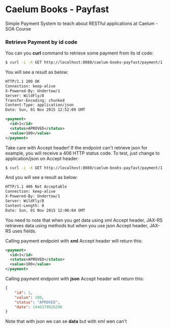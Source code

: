 # Caelum Books - Payfast
Simple Payment System to teach about RESTful applications at Caelum - SOA Course

### Retrieve Payment by id code

You can you **curl** command to retrieve some payment from its id code:

```bash
$ curl -i -X GET http://localhost:8080/caelum-books-payfast/payment/1 -H "Accept: application/xml"
```

You will see a result as below:

```xml
HTTP/1.1 200 OK
Connection: keep-alive
X-Powered-By: Undertow/1
Server: WildFly/8
Transfer-Encoding: chunked
Content-Type: application/json
Date: Sun, 01 Nov 2015 12:52:09 GMT

<payment>
  <id>1</id>
  <status>APROVED</status>
  <value>100</value>
</payment>
```

Take care with Accept header! If the endpoint can't retrieve json for example, you will receive a 406 HTTP status code.
To test, just change to application/json on Accept header:

```bash
$ curl -i -X GET http://localhost:8080/caelum-books-payfast/payment/1 -H "Accept: application/json"
```

And you will see a result as below:

```bash
HTTP/1.1 406 Not Acceptable
Connection: keep-alive
X-Powered-By: Undertow/1
Server: WildFly/8
Content-Length: 0
Date: Sun, 01 Nov 2015 12:06:04 GMT
```

You need to note that when you get data using xml Accept header, JAX-RS retrieves data using methods but when you use json Accept header, JAX-RS uses fields. 

Calling payment endpoint with **xml** Accept header will return this:

```xml
<payment>
  <id>1</id>
  <status>APROVED</status>
  <value>100</value>
</payment>
```

Calling payment endpoint with **json** Accept header will return this:

```json
{
    "id": 1,
    "value": 100,
    "status": "APROVED",
    "date": 1446379926296
}
```

Note that with json we can se **data** but with xml wen can't
